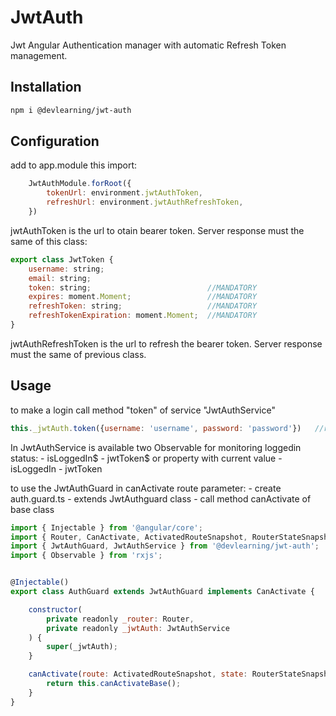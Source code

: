 # JwtAuth

Jwt Angular Authentication manager with automatic Refresh Token management.

## Installation 

```bash
npm i @devlearning/jwt-auth
```

## Configuration 

add to app.module this import:

```js
    JwtAuthModule.forRoot({
        tokenUrl: environment.jwtAuthToken,
        refreshUrl: environment.jwtAuthRefreshToken,
    })
```

jwtAuthToken is the url to otain bearer token. Server response must the same of this class:

```js
export class JwtToken {
    username: string;
    email: string;
    token: string;                          //MANDATORY
    expires: moment.Moment;                 //MANDATORY
    refreshToken: string;                   //MANDATORY
    refreshTokenExpiration: moment.Moment;  //MANDATORY
}
```

jwtAuthRefreshToken is the url to refresh the bearer token. Server response must the same of previous class.


## Usage

to make a login call method "token" of service "JwtAuthService"

```js
this._jwtAuth.token({username: 'username', password: 'password'})   //return an observable
```

In JwtAuthService is available two Observable for monitoring loggedin status:
    - isLoggedIn$
    - jwtToken$
or property with current value
    - isLoggedIn
    - jwtToken


to use the JwtAuthGuard in canActivate route parameter:
    - create auth.guard.ts
    - extends JwtAuthguard class 
    - call method canActivate of base class

```js
import { Injectable } from '@angular/core';
import { Router, CanActivate, ActivatedRouteSnapshot, RouterStateSnapshot } from '@angular/router';
import { JwtAuthGuard, JwtAuthService } from '@devlearning/jwt-auth';
import { Observable } from 'rxjs';


@Injectable()
export class AuthGuard extends JwtAuthGuard implements CanActivate {

    constructor(
        private readonly _router: Router,
        private readonly _jwtAuth: JwtAuthService
    ) { 
        super(_jwtAuth);
    }

    canActivate(route: ActivatedRouteSnapshot, state: RouterStateSnapshot): Observable<boolean> {
        return this.canActivateBase();
    }
}
```
